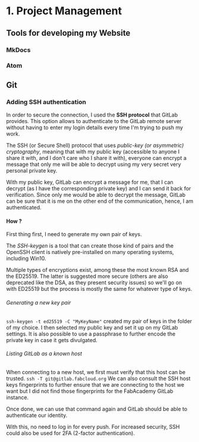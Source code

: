 # 1. Project Management


## Tools for developing my Website


### MkDocs

### Atom

## Git

### Adding SSH authentication
In order to secure the connection, I used the **SSH protocol** that GitLab provides. This option allows to authenticate to the GitLab remote server without having to enter my login details every time I'm trying to push my work.


The SSH (or Secure Shell) protocol that uses _public-key (or asymmetric) cryptography_, meaning that with my public key (accessible to anyone I share it with, and I don't care who I share it with), everyone can encrypt a message that only me will be able to decrypt using my very secret very personal private key.

With my public key, GitLab can encrypt a message for me, that I can decrypt (as I have the corresponding private key) and I can send it back for verification. Since only me would be able to decrypt the message, GitLab can be sure that it is me on the other end of the communication, hence, I am authenticated.

#### How ?
First thing first, I need to generate my own pair of keys.

The _SSH-keygen_ is a tool that can create those kind of pairs and the OpenSSH client is natively pre-installed on many operating systems, including Win10.

Multiple types of encryptions exist, among these the most known RSA and the ED25519. The latter is suggested more secure (others are also deprecated like the DSA, as they present security issues) so we'll go on with ED25519 but the process is mostly the same for whatever type of keys.

###### Generating a new key pair

`ssh-keygen -t ed25519 -C "MyKeyName"`
created my pair of keys in the folder of my choice.
I then selected my public key and set it up on my GitLab settings.
It is also possible to use a passphrase to further encode the private key in case it gets divulgated.

###### Listing GitLab as a known host
When connecting to a new host, we first must verify that this host can be trusted.
`ssh -T git@gitlab.fabcloud.org`
We can also consult the SSH host keys fingerprints to further ensure that we are connecting to the host we want but I did not find those fingerprints for the FabAcademy GitLab instance.

Once done, we can use that command again and GitLab should be able to authenticate our identity.

With this, no need to log in for every push.
For increased security, SSH could also be used for 2FA (2-factor authentication).
